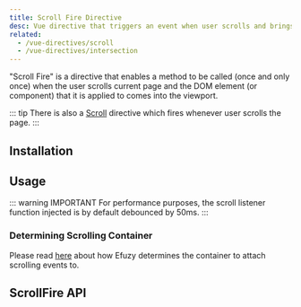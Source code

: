 ```yaml
---
title: Scroll Fire Directive
desc: Vue directive that triggers an event when user scrolls and brings a component into view.
related:
  - /vue-directives/scroll
  - /vue-directives/intersection
---
```


"Scroll Fire" is a directive that enables a method to be called (once and only once) when the user scrolls current page and the DOM element (or component) that it is applied to comes into the viewport.

::: tip
There is also a [Scroll](/vue-directives/scroll) directive which fires whenever user scrolls the page.
:::

## Installation
<doc-installation directives="ScrollFire" />

## Usage

<doc-example title="Basic" file="ScrollFire/Basic" scrollable />

::: warning IMPORTANT
For performance purposes, the scroll listener function injected is by default debounced by 50ms.
:::

### Determining Scrolling Container
Please read [here](/vue-components/scroll-observer#Determining-Scrolling-Container) about how Efuzy determines the container to attach scrolling events to.

## ScrollFire API
<doc-api file="ScrollFire" />

